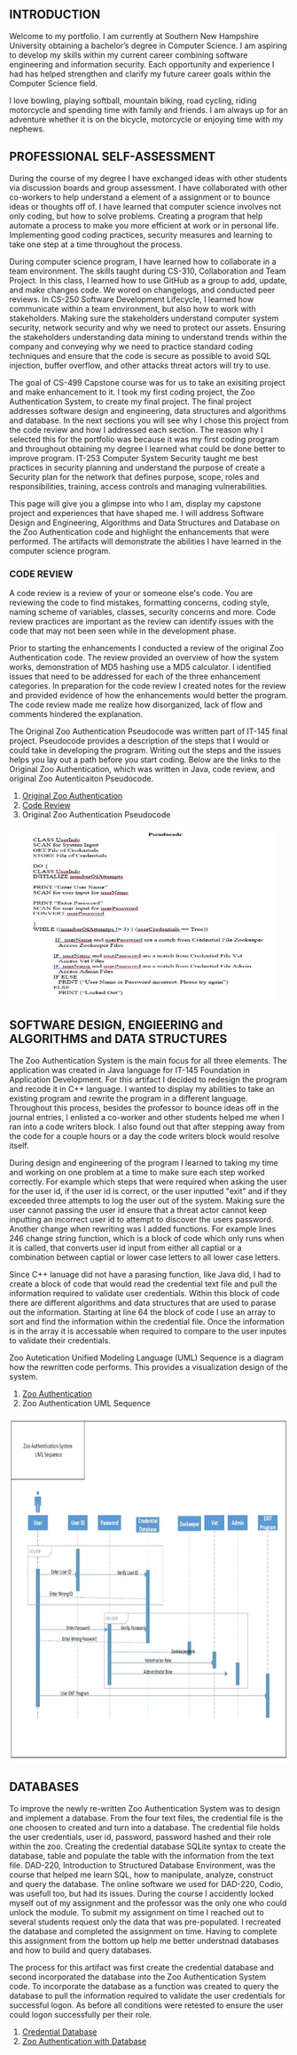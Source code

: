 
## INTRODUCTION

Welcome to my portfolio. I am currently at Southern New Hampshire University obtaining a bachelor’s degree in Computer Science. I am aspiring to develop my skills within my current career combining software engineering and information security. Each opportunity and experience I had has helped strengthen and clarify my future career goals within the Computer Science field. 

I love bowling, playing softball, mountain biking, road cycling, riding motorcycle and spending time with family and friends. I am always up for an adventure whether it is on the bicycle, motorcycle or enjoying time with my nephews.

## PROFESSIONAL SELF-ASSESSMENT

During the course of my degree I have exchanged ideas with other students via discussion boards and group assessment. I have collaborated with other co-workers to help understand a element of a assignment or to bounce ideas or thoughts off of. I have learned that computer science involves not only coding, but how to solve problems. Creating a program that help automate a process to make you more efficient at work or in personal life. Implementing good coding practices, security measures and learning to take one step at a time throughout the process. 

During computer science program, I have learned how to collaborate in a team environment. The skills taught during CS-310, Collaboration and Team Project. In this class, I learned how to use GitHub as a group to add, update, and make changes code. We wored on changelogs, and conducted peer reviews. In CS-250 Software Development Lifecycle, I learned how communicate within a team environment, but also how to work with stakeholders.  Making sure the stakeholders understand computer system security, network security and why we need to protect our assets. Ensuring the stakeholders understanding data mining to understand trends within the company and conveying why we need to practice standard coding techniques and ensure that the code is secure as possible to avoid SQL injection, buffer overflow, and other attacks threat actors will try to use.

The goal of CS-499 Capstone course was for us to take an exisiting project and make enhancement to it. I took my first coding project, the Zoo Authentication System, to create my final project. The final project addresses software design and engineering, data structures and algorithms and database. In the next sections you will see why I chose this project from the code review and how I addressed each section. The reason why I selected this for the portfolio was because it was my first coding program and throughout obtaining my degree I learned what could be done better to improve program. IT-253 Computer System Security taught me best practices in security planning and understand the purpose of create a Security plan for the network that defines purpose, scope, roles and responsibilities, training, access controls and managing vulnerabilities.

This page will give you a glimpse into who I am, display my capstone project and experiences that have shaped me. I will address Software Design and Engineering, Algorithms and Data Structures and Database on the Zoo Authentication code and highlight the enhancements that were performed. The artifacts will demonstrate the abilities I have learned in the computer science program.

### CODE REVIEW

A code review is a review of your or someone else's code. You are reviewing the code to find mistakes, formatting concerns, coding style, naming scheme of variables, classes, security concerns and more. Code review practices are important as the review can identify issues with the code that may not been seen while in the development phase. 

Prior to starting the enhancements I conducted a review of the original Zoo Authentication code. The review provided an overview of how the system works, demonstration of MD5 hashing  use a MD5 calculator. I identified issues that need to be addressed for each of the three enhancement categories. In preparation for the code review I created notes for the review and provided evidence of how the enhancements would better the program. The code review made me realize how disorganized, lack of flow and comments hindered the explanation. 

The Original Zoo Authentication Pseudocode was written part of IT-145 final project. Pseudocode provides a description of the steps that I would or could take in developing the program. Writing out the steps and the issues helps you lay out a path before you start coding. Below are the links to the Original Zoo Authentication, which was written in Java, code review, and original Zoo Autenticaiton Pseudocode.

1. [Original Zoo Authentication](https://github.com/JBFetters/OriginalZooAuthentication)
2. [Code Review](https://youtu.be/7cqPKgaxoDw)
3. Original Zoo Authentication Pseudocode

<img src="https://raw.githubusercontent.com/JBFetters/J.Barrett-Fetters/main/Pseudocode.jpg" width="480" height="312">



## SOFTWARE DESIGN, ENGIEERING and ALGORITHMS and DATA STRUCTURES

The Zoo Authentication System is the main focus for all three elements. The application was created in Java language for IT-145 Foundation in Application Development. For this artifact I decided to redesign the program and recode it in C++ language. I wanted to display my abilities to take an existing program and rewrite the program in a different language. Throughout this process, besides the professor to bounce ideas off in the journal entries, I enlisted a co-worker and other students helped me when I ran into a code writers block. I also found out that after stepping away from the code for a couple hours or a day the code writers block would resolve itself.

During design and engineering of the program I learned to taking my time and working on one problem at a time to make sure each step worked correctly. For example which steps that were required when asking the user for the user id, if the user id is correct, or the user inputted "exit" and if they exceeded three attempts to log the user out of the system. Making sure the user cannot passing the user id ensure that a threat actor cannot keep inputting an incorrect user id to attempt to discover the users password. Another change when rewriting was I added functions. For example lines 246 change string function, which is a block of code which only runs when it is called, that converts user id input from either all captial or a combination between captial or lower case letters to all lower case letters.

Since C++ lanuage did not have a parasing function, like Java did, I had to create a block of code that would read the credential text file and pull the information required to validate user credentials. Within this block of code there are different algorithms and data structures that are used to parase out the information. Starting at line 64 the block of code I use an array to sort and find the information within the credential file. Once the information is in the array it is accessable when required to compare to the user inputes to validate their credentials.

Zoo Autetication Unified Modeling Language (UML) Sequence is a diagram how the rewritten code performs. This provides a visualization design of the system.

1. [Zoo Authentication](https://github.com/JBFetters/ZooAuthentication)
2. Zoo Authentication UML Sequence

<img src="https://raw.githubusercontent.com/JBFetters/J.Barrett-Fetters/main/UML%20Sequence.JPG" width="936" height="624">


## DATABASES

To improve the newly re-written Zoo Authentication System was to design and implement a database. From the four text files, the credential file is the one choosen to created and turn into a database. The credential file holds the user credentials, user id, password, password hashed and their role within the zoo. Creating the credential database SQLite syntax to create the database, table and populate the table with the information from the text file. DAD-220, Introduction to Structured Database Environment, was the course that helped me learn SQL, how to manipulate, analyze, construct and query the database. The online software we used for DAD-220, Codio, was usefull too, but had its issues. During the course I accidently locked myself out of my assignment and the professor was the only one who could unlock the module. To submit my assignment on time I reached out to several students request only the data that was pre-populated. I recreated the database and completed the assignment on time. Having to complete this assignment from the bottom up help me better understnad databases and how to build and query databases.

The process for this artifact was first create the credential database and second incorporated the database into the Zoo Authentication System code. To incorporate the database as a function was created to query the database to pull the information required to validate the user credentials for successful logon. As before all conditions were retested to ensure the user could logon successfully per their role.

1. [Credential Database](https://github.com/JBFetters/Credentials-Database)
2. [Zoo Authentication with Database](https://github.com/JBFetters/ZooAuthenticationDatabase)

 




<!--You can use the [editor on GitHub](https://github.com/JBFetters/JBFetters/edit/gh-pages/index.md) to maintain and preview the content for your website in Markdown //files.-->

